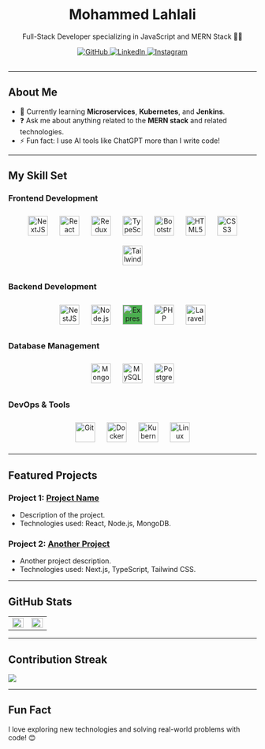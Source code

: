 <div align="center">
  <h1>Mohammed Lahlali</h1>
  <p>Full-Stack Developer specializing in JavaScript and MERN Stack 👨‍💻</p>
  
  <!-- Social Media Links -->
  <a href="https://github.com/mohmmedlahlali20" target="_blank">
    <img src="https://img.shields.io/badge/GitHub-%23181717.svg?style=for-the-badge&logo=GitHub&logoColor=white" alt="GitHub" />
  </a>
  <a href="https://linkedin.com/in/mohammed-lahlali-a80996266" target="_blank">
    <img src="https://img.shields.io/badge/LinkedIn-%230A66C2.svg?style=for-the-badge&logo=LinkedIn&logoColor=white" alt="LinkedIn" />
  </a>
  <a href="https://instagram.com/saemonlh" target="_blank">
    <img src="https://img.shields.io/badge/Instagram-%23E4405F.svg?style=for-the-badge&logo=Instagram&logoColor=white" alt="Instagram" />
  </a>
</div>

<br />

---

## About Me

- 🌱 Currently learning **Microservices**, **Kubernetes**, and **Jenkins**.
- ❓ Ask me about anything related to the **MERN stack** and related technologies.
- ⚡ Fun fact: I use AI tools like ChatGPT more than I write code!

---

## My Skill Set

### Frontend Development
<div align="center">
  <a href="https://nextjs.org/" target="_blank"><img style="margin: 10px" src="https://profilinator.rishav.dev/skills-assets/nextjs.png" alt="NextJS" height="40" /></a>
  <a href="https://reactjs.org/" target="_blank"><img style="margin: 10px" src="https://profilinator.rishav.dev/skills-assets/react-original-wordmark.svg" alt="React" height="40" /></a>
  <a href="https://redux.js.org/" target="_blank"><img style="margin: 10px" src="https://profilinator.rishav.dev/skills-assets/redux-original.svg" alt="Redux" height="40" /></a>
  <a href="https://www.typescriptlang.org/" target="_blank"><img style="margin: 10px" src="https://profilinator.rishav.dev/skills-assets/typescript-original.svg" alt="TypeScript" height="40" /></a>
  <a href="https://getbootstrap.com/docs/3.4/javascript/" target="_blank"><img style="margin: 10px" src="https://profilinator.rishav.dev/skills-assets/bootstrap-plain.svg" alt="Bootstrap" height="40" /></a>
  <a href="https://en.wikipedia.org/wiki/HTML5" target="_blank"><img style="margin: 10px" src="https://profilinator.rishav.dev/skills-assets/html5-original-wordmark.svg" alt="HTML5" height="40" /></a>
  <a href="https://www.w3schools.com/css/" target="_blank"><img style="margin: 10px" src="https://profilinator.rishav.dev/skills-assets/css3-original-wordmark.svg" alt="CSS3" height="40" /></a>
  <a href="https://www.tailwindcss.com/" target="_blank"><img style="margin: 10px" src="https://profilinator.rishav.dev/skills-assets/tailwindcss.svg" alt="Tailwind CSS" height="40" /></a>
</div>

### Backend Development
<div align="center">
  <a href="https://nestjs.com/" target="_blank"><img style="margin: 10px" src="https://profilinator.rishav.dev/skills-assets/nestjs.svg" alt="NestJS" height="40" /></a>
  <a href="https://nodejs.org/" target="_blank"><img style="margin: 10px" src="https://profilinator.rishav.dev/skills-assets/nodejs-original-wordmark.svg" alt="Node.js" height="40" /></a>
  <a href="https://expressjs.com/" target="_blank"><img style="margin: 10px; background-color: #4CAF50;" src="https://profilinator.rishav.dev/skills-assets/express-original-wordmark.svg" alt="Express.js" height="40" /></a>
  <a href="https://www.php.net/" target="_blank"><img style="margin: 10px" src="https://profilinator.rishav.dev/skills-assets/php-original.svg" alt="PHP" height="40" /></a>
  <a href="https://laravel.com/" target="_blank"><img style="margin: 10px" src="https://profilinator.rishav.dev/skills-assets/laravel-plain-wordmark.svg" alt="Laravel" height="40" /></a>
</div>

### Database Management
<div align="center">
  <a href="https://www.mongodb.com/" target="_blank"><img style="margin: 10px" src="https://profilinator.rishav.dev/skills-assets/mongodb-original-wordmark.svg" alt="MongoDB" height="40" /></a>
  <a href="https://www.mysql.com/" target="_blank"><img style="margin: 10px" src="https://profilinator.rishav.dev/skills-assets/mysql-original-wordmark.svg" alt="MySQL" height="40" /></a>
  <a href="https://www.postgresql.org/" target="_blank"><img style="margin: 10px" src="https://profilinator.rishav.dev/skills-assets/postgresql-original-wordmark.svg" alt="PostgreSQL" height="40" /></a>
</div>

### DevOps & Tools
<div align="center">
  <a href="https://github.com/" target="_blank"><img style="margin: 10px" src="https://profilinator.rishav.dev/skills-assets/git-scm-icon.svg" alt="Git" height="40" /></a>
  <a href="https://www.docker.com/" target="_blank"><img style="margin: 10px" src="https://profilinator.rishav.dev/skills-assets/docker-original-wordmark.svg" alt="Docker" height="40" /></a>
  <a href="https://kubernetes.io/" target="_blank"><img style="margin: 10px" src="https://profilinator.rishav.dev/skills-assets/kubernetes-icon.svg" alt="Kubernetes" height="40" /></a>
  <a href="https://www.linux.org/" target="_blank"><img style="margin: 10px" src="https://profilinator.rishav.dev/skills-assets/linux-original.svg" alt="Linux" height="40" /></a>
</div>

---

## Featured Projects

### Project 1: [Project Name](#)
- Description of the project.
- Technologies used: React, Node.js, MongoDB.

### Project 2: [Another Project](#)
- Another project description.
- Technologies used: Next.js, TypeScript, Tailwind CSS.

---

## GitHub Stats

<table>
  <tr>
    <td valign="top" width="50%">
      <img src="https://github-readme-stats.vercel.app/api?username=mohmmedlahlali20&show_icons=true&count_private=true&hide_border=true&theme=radical" align="left" style="width: 100%" />
    </td>
    <td valign="top" width="50%">
      <img src="https://github-readme-stats.vercel.app/api/top-langs/?username=mohmmedlahlali20&hide_border=true&layout=compact&theme=radical" align="left" style="width: 100%" />
    </td>
  </tr>
</table>

---

## Contribution Streak

<img src="https://github-readme-streak-stats.herokuapp.com/?user=mohmmedlahlali20&theme=radical&hide_border=true" />

---

## Fun Fact

I love exploring new technologies and solving real-world problems with code! 😊
